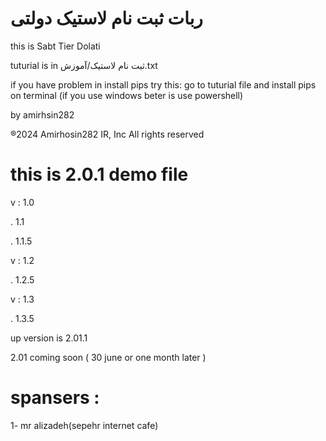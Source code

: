 # ربات ثبت نام لاستیک دولتی


this is Sabt Tier Dolati

tuturial is in ثبت نام لاستیک/آموزش.txt

if you have problem in install pips
try this:
go to tuturial file and install pips on terminal (if you use windows beter is use powershell)




by amirhsin282

®2024 Amirhosin282 IR, Inc All rights reserved



# this is 2.0.1 demo file

v : 1.0

. 1.1

. 1.1.5

v : 1.2

. 1.2.5

v : 1.3

. 1.3.5

up version is 2.01.1

2.01 coming soon ( 30 june or one month later )

# spansers : 

1- mr alizadeh(sepehr internet cafe)
